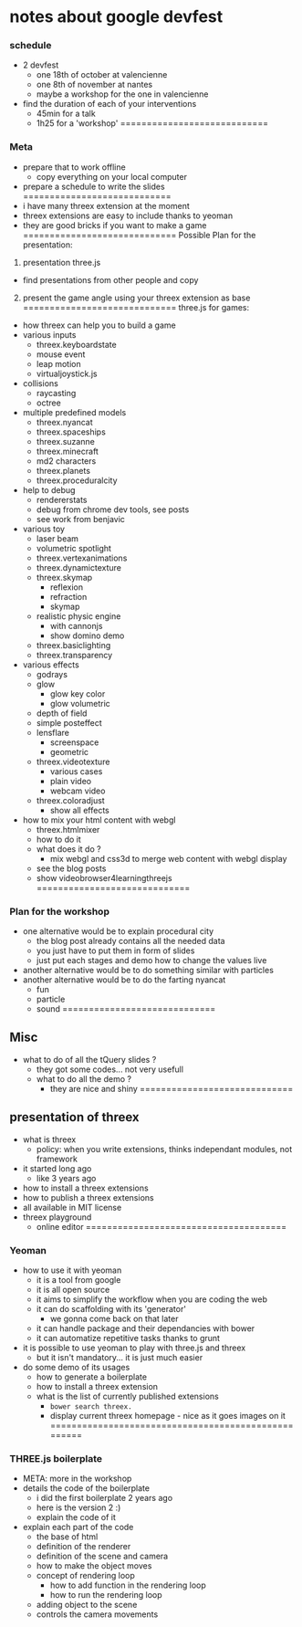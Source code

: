 notes about google devfest
==========================
### schedule
- 2 devfest
  * one 18th of october at valencienne
  * one 8th of november at nantes
  * maybe a workshop for the one in valencienne
- find the duration of each of your interventions
  * 45min for a talk
  * 1h25 for a 'workshop'
============================
### Meta
- prepare that to work offline
  - copy everything on your local computer
- prepare a schedule to write the slides
============================
- i have many threex extension at the moment
- threex extensions are easy to include thanks to yeoman
- they are good bricks if you want to make a game
=============================
Possible Plan for the presentation:
1. presentation three.js
  * find presentations from other people and copy
2. present the game angle using your threex extension as base
=============================
three.js for games:
- how threex can help you to build a game
- various inputs
  - threex.keyboardstate
  - mouse event
  - leap motion
  - virtualjoystick.js
- collisions
  - raycasting
  - octree
- multiple predefined models
  - threex.nyancat
  - threex.spaceships
  - threex.suzanne
  - threex.minecraft
  - md2 characters
  - threex.planets
  - threex.proceduralcity
- help to debug
  - rendererstats
  - debug from chrome dev tools, see posts
  - see work from benjavic
- various toy
  - laser beam
  - volumetric spotlight
  - threex.vertexanimations
  - threex.dynamictexture
  - threex.skymap
    - reflexion
    - refraction
    - skymap
  - realistic physic engine
    - with cannonjs
    - show domino demo
  - threex.basiclighting
  - threex.transparency
- various effects
  - godrays
  - glow 
    - glow key color
    - glow volumetric
  - depth of field
  - simple posteffect
  - lensflare
    - screenspace
    - geometric
  - threex.videotexture
    - various cases
    - plain video
    - webcam video
  - threex.coloradjust
    - show all effects
- how to mix your html content with webgl
  - threex.htmlmixer
  - how to do it
  - what does it do ?
    - mix webgl and css3d to merge web content with webgl display
  - see the blog posts
  - show videobrowser4learningthreejs
=============================
### Plan for the workshop
- one alternative would be to explain procedural city
  - the blog post already contains all the needed data
  - you just have to put them in form of slides
  - just put each stages and demo how to change the values live
- another alternative would be to do something similar with particles
- another alternative would be to do the farting nyancat
  - fun 
  - particle
  - sound
=============================
## Misc
- what to do of all the tQuery slides ?
  - they got some codes... not very usefull
  - what to do all the demo ? 
    - they are nice and shiny
=============================
## presentation of threex
- what is threex
  - policy: when you write extensions, thinks independant modules, not framework
- it started long ago
  - like 3 years ago
- how to install a threex extensions
- how to publish a threex extensions
- all available in MIT license
- threex playground
  - online editor
======================================
### Yeoman
- how to use it with yeoman
  - it is a tool from google
  - it is all open source
  - it aims to simplify the workflow when you are coding the web
  - it can do scaffolding with its 'generator'
    - we gonna come back on that later
  - it can handle package and their dependancies with bower
  - it can automatize repetitive tasks thanks to grunt
- it is possible to use yeoman to play with three.js and threex
  - but it isn't mandatory... it is just much easier
- do some demo of its usages
  - how to generate a boilerplate
  - how to install a threex extension
  - what is the list of currently published extensions
    - ```bower search threex.```
    - display current threex homepage - nice as it goes images on it
====================================================
###  THREE.js boilerplate
- META: more in the workshop
- details the code of the boilerplate
  - i did the first boilerplate 2 years ago
  - here is the version 2 :)
  - explain the code of it
- explain each part of the code
  - the base of html
  - definition of the renderer
  - definition of the scene and camera
  - how to make the object moves
  - concept of rendering loop
    - how to add function in the rendering loop
    - how to run the rendering loop
  - adding object to the scene
  - controls the camera movements


